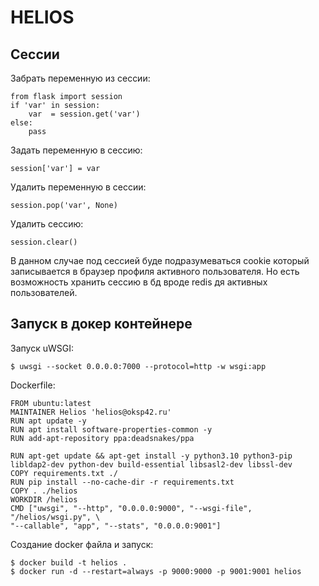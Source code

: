 # HELIOS

## Сессии

Забрать переменную из сессии:

    from flask import session
    if 'var' in session:
        var  = session.get('var')
    else:
        pass

Задать переменную в сессию:

    session['var'] = var

Удалить переменную в сессии:

    session.pop('var', None)

Удалить сессию:

    session.clear()

В данном случае под сессией буде подразумеваться cookie который записывается в браузер профиля активного пользователя. Но есть возможность хранить сессию в бд вроде redis дя активных пользователей.

##  Запуск в докер контейнере
Запуск uWSGI:

    $ uwsgi --socket 0.0.0.0:7000 --protocol=http -w wsgi:app


Dockerfile:

    FROM ubuntu:latest
    MAINTAINER Helios 'helios@oksp42.ru'
    RUN apt update -y
    RUN apt install software-properties-common -y
    RUN add-apt-repository ppa:deadsnakes/ppa

    RUN apt-get update && apt-get install -y python3.10 python3-pip libldap2-dev python-dev build-essential libsasl2-dev libssl-dev
    COPY requirements.txt ./
    RUN pip install --no-cache-dir -r requirements.txt
    COPY . ./helios
    WORKDIR /helios
    CMD ["uwsgi", "--http", "0.0.0.0:9000", "--wsgi-file", "/helios/wsgi.py", \
    "--callable", "app", "--stats", "0.0.0.0:9001"]

Создание docker файла и запуск:

    $ docker build -t helios .
    $ docker run -d --restart=always -p 9000:9000 -p 9001:9001 helios
